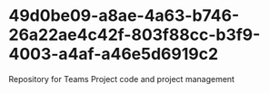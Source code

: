 # 49d0be09-a8ae-4a63-b746-26a22ae4c42f-803f88cc-b3f9-4003-a4af-a46e5d6919c2
Repository for Teams Project code and project management
